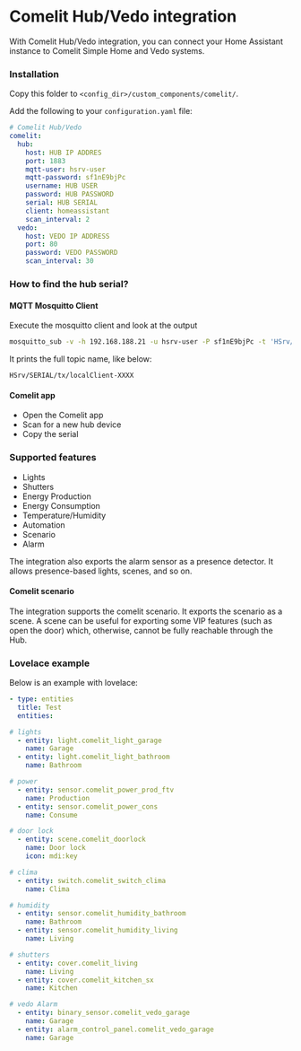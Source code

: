 # Comelit Hub/Vedo integration

With Comelit Hub/Vedo integration, you can connect your Home Assistant instance to Comelit Simple Home and Vedo systems. 

### Installation

Copy this folder to `<config_dir>/custom_components/comelit/`.

Add the following to your `configuration.yaml` file:

```yaml
# Comelit Hub/Vedo
comelit:
  hub:
    host: HUB IP ADDRES
    port: 1883
    mqtt-user: hsrv-user
    mqtt-password: sf1nE9bjPc
    username: HUB USER
    password: HUB PASSWORD
    serial: HUB SERIAL
    client: homeassistant
    scan_interval: 2
  vedo:
    host: VEDO IP ADDRESS
    port: 80
    password: VEDO PASSWORD
    scan_interval: 30

```
### How to find the hub serial?
#### MQTT Mosquitto Client
Execute the mosquitto client and look at the output
```bash
mosquitto_sub -v -h 192.168.188.21 -u hsrv-user -P sf1nE9bjPc -t 'HSrv/002529170576/rx/localClient-XXXX' -p 1883 -i 654321
```

It prints the full topic name, like below:
```
HSrv/SERIAL/tx/localClient-XXXX
```

#### Comelit app
- Open the Comelit app
- Scan for a new hub device
- Copy the serial

### Supported features
- Lights
- Shutters
- Energy Production
- Energy Consumption
- Temperature/Humidity
- Automation
- Scenario
- Alarm

The integration also exports the alarm sensor as a presence detector. 
It allows presence-based lights, scenes, and so on.


#### Comelit scenario
The integration supports the comelit scenario. It exports the scenario as a scene. 
A scene can be useful for exporting some VIP features (such as open the door) which, otherwise, 
cannot be fully reachable through the Hub.  

### Lovelace example
Below is an example with lovelace:

```yaml
- type: entities
  title: Test
  entities:

# lights
  - entity: light.comelit_light_garage
    name: Garage
  - entity: light.comelit_light_bathroom
    name: Bathroom

# power
  - entity: sensor.comelit_power_prod_ftv
    name: Production
  - entity: sensor.comelit_power_cons
    name: Consume

# door lock
  - entity: scene.comelit_doorlock
    name: Door lock
    icon: mdi:key

# clima
  - entity: switch.comelit_switch_clima
    name: Clima

# humidity
  - entity: sensor.comelit_humidity_bathroom
    name: Bathroom
  - entity: sensor.comelit_humidity_living
    name: Living

# shutters
  - entity: cover.comelit_living
    name: Living
  - entity: cover.comelit_kitchen_sx
    name: Kitchen

# vedo Alarm
  - entity: binary_sensor.comelit_vedo_garage
    name: Garage
  - entity: alarm_control_panel.comelit_vedo_garage
    name: Garage

```
